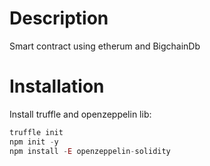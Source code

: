 # Description
Smart contract using etherum and BigchainDb

# Installation
Install truffle and openzeppelin lib:

```javascript
truffle init
npm init -y
npm install -E openzeppelin-solidity
```

